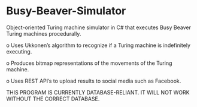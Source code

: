 # Busy-Beaver-Simulator
Object-oriented Turing machine simulator in C# that executes Busy Beaver Turing machines procedurally. 

o	Uses Ukkonen’s algorithm to recognize if a Turing machine is indefinitely executing.

o	Produces bitmap representations of the movements of the Turing machine. 

o	Uses REST API’s to upload results to social media such as Facebook.

<aside class="notice">
THIS PROGRAM IS CURRENTLY DATABASE-RELIANT. IT WILL NOT WORK WITHOUT THE CORRECT DATABASE. 
</aside>
